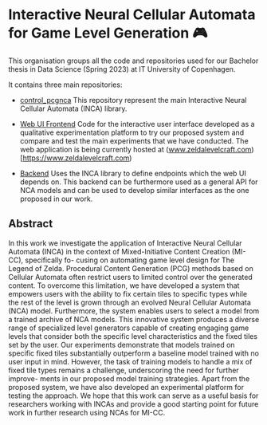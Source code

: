 # Interactive Neural Cellular Automata for Game Level Generation 🎮

This organisation groups all the code and repositories used for our Bachelor thesis in Data Science (Spring 2023) at IT University of Copenhagen.

It contains three main repositories:

- [control_pcgnca](https://github.com/Interactive-NCA/control-pcgnca/tree/main/pcgnca/evo)
This repository represent the main Interactive Neural Cellular Automata (INCA) library. 

- [Web UI Frontend]([https://github.com/Interactive-NCA/web-ui])
Code for the interactive user interface developed as a qualitative experimentation platform to try our proposed system and compare and test the main experiments that we have conducted. The web application is being currently hosted at (www.zeldalevelcraft.com)[https://www.zeldalevelcraft.com)

- [Backend]([https://github.com/Interactive-NCA/nca-backend])
Uses the INCA library to define endpoints which the web UI depends on. This backend can be furthermore used as a general API for NCA models
and can be used to develop similar interfaces as the one proposed in our work.

## Abstract 

In this work we investigate the application of Interactive Neural Cellular Automata
(INCA) in the context of Mixed-Initiative Content Creation (MI-CC), specifically fo-
cusing on automating game level design for The Legend of Zelda. Procedural Content
Generation (PCG) methods based on Cellular Automata often restrict users to limited
control over the generated content. To overcome this limitation, we have developed a
system that empowers users with the ability to fix certain tiles to specific types while
the rest of the level is grown through an evolved Neural Cellular Automata (NCA)
model. Furthermore, the system enables users to select a model from a trained archive
of NCA models. This innovative system produces a diverse range of specialized level
generators capable of creating engaging game levels that consider both the specific
level characteristics and the fixed tiles set by the user. Our experiments demonstrate
that models trained on specific fixed tiles substantially outperform a baseline model
trained with no user input in mind. However, the task of training models to handle a
mix of fixed tile types remains a challenge, underscoring the need for further improve-
ments in our proposed model training strategies. Apart from the proposed system, we
have also developed an experimental platform for testing the approach. We hope that
this work can serve as a useful basis for researchers working with INCAs and provide
a good starting point for future work in further research using NCAs for MI-CC.
